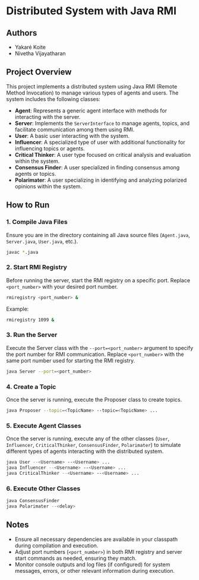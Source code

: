 # Distributed System with Java RMI

## Authors
- Yakaré Koite 
- Nivetha Vijayatharan 

## Project Overview

This project implements a distributed system using Java RMI (Remote Method Invocation) to manage various types of agents and users. The system includes the following classes:

- **Agent**: Represents a generic agent interface with methods for interacting with the server.
- **Server**: Implements the `ServerInterface` to manage agents, topics, and facilitate communication among them using RMI.
- **User**: A basic user interacting with the system.
- **Influencer**: A specialized type of user with additional functionality for influencing topics or agents.
- **Critical Thinker**: A user type focused on critical analysis and evaluation within the system.
- **Consensus Finder**: A user specialized in finding consensus among agents or topics.
- **Polarimater**: A user specializing in identifying and analyzing polarized opinions within the system.

## How to Run

### 1. Compile Java Files
Ensure you are in the directory containing all Java source files (`Agent.java`, `Server.java`, `User.java`, etc.).

```bash
javac *.java
```

### 2. Start RMI Registry
Before running the server, start the RMI registry on a specific port. Replace `<port_number>` with your desired port number.

```bash
rmiregistry <port_number> &
```

Example:

```bash
rmiregistry 1099 &
```

### 3. Run the Server
Execute the Server class with the `--port=<port_number>` argument to specify the port number for RMI communication. Replace `<port_number>` with the same port number used for starting the RMI registry.

```bash
java Server --port=<port_number>
```

### 4. Create a Topic
Once the server is running, execute the Proposer class to create topics.

```bash
java Proposer --topic=<TopicName> --topic=<TopicName> ...
```

### 5. Execute Agent Classes
Once the server is running, execute any of the other classes (`User`, `Influencer`, `CriticalThinker`, `ConsensusFinder`, `Polarimater`) to simulate different types of agents interacting with the distributed system.

```bash
java User --<Username> --<Username> ...
java Influencer --<Username> --<Username> ...
java CriticalThinker --<Username> --<Username> ...
```

### 6. Execute Other Classes

```bash
java ConsensusFinder
java Polarimater --<delay>
```

## Notes
- Ensure all necessary dependencies are available in your classpath during compilation and execution.
- Adjust port numbers (`<port_number>`) in both RMI registry and server start commands as needed, ensuring they match.
- Monitor console outputs and log files (if configured) for system messages, errors, or other relevant information during execution.
